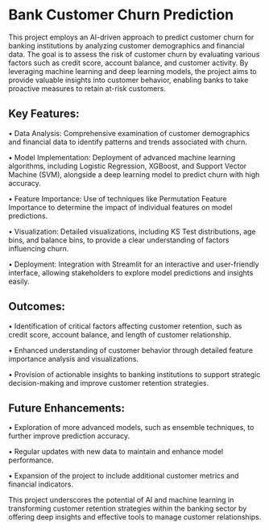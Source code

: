 # Bank Customer Churn Prediction
This project employs an AI-driven approach to predict customer churn for banking institutions by analyzing customer demographics and financial data. The goal is to assess the risk of customer churn by evaluating various factors such as credit score, account balance, and customer activity. By leveraging machine learning and deep learning models, the project aims to provide valuable insights into customer behavior, enabling banks to take proactive measures to retain at-risk customers.

## Key Features:
• Data Analysis: Comprehensive examination of customer demographics and financial data to identify patterns and trends associated with churn.

• Model Implementation: Deployment of advanced machine learning algorithms, including Logistic Regression, XGBoost, and Support Vector Machine (SVM), alongside a deep learning model to predict churn with high accuracy.

• Feature Importance: Use of techniques like Permutation Feature Importance to determine the impact of individual features on model predictions.

• Visualization: Detailed visualizations, including KS Test distributions, age bins, and balance bins, to provide a clear understanding of factors influencing churn.

• Deployment: Integration with Streamlit for an interactive and user-friendly interface, allowing stakeholders to explore model predictions and insights easily.

## Outcomes:
• Identification of critical factors affecting customer retention, such as credit score, account balance, and length of customer relationship.

• Enhanced understanding of customer behavior through detailed feature importance analysis and visualizations.

• Provision of actionable insights to banking institutions to support strategic decision-making and improve customer retention strategies.

## Future Enhancements:
• Exploration of more advanced models, such as ensemble techniques, to further improve prediction accuracy.

• Regular updates with new data to maintain and enhance model performance.

• Expansion of the project to include additional customer metrics and financial indicators.


This project underscores the potential of AI and machine learning in transforming customer retention strategies within the banking sector by offering deep insights and effective tools to manage customer relationships.
